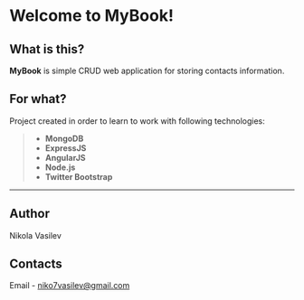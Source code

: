 Welcome to MyBook!
=====================

What is this?
-------------
**MyBook** is simple CRUD web application for storing contacts information.

For what?
-------------
Project created in order to learn to work with following technologies:

> * **MongoDB**
> * **ExpressJS**
> * **AngularJS**
> * **Node.js**
> * **Twitter Bootstrap**

-------------
## Author
Nikola Vasilev

## Contacts
Email -  [niko7vasilev@gmail.com][1]

  [1]: niko7vasilev@gmail.com
